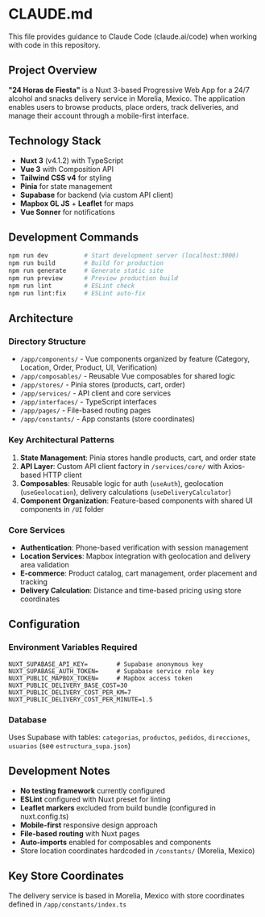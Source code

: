 # CLAUDE.md

This file provides guidance to Claude Code (claude.ai/code) when working with code in this repository.

## Project Overview

**"24 Horas de Fiesta"** is a Nuxt 3-based Progressive Web App for a 24/7 alcohol and snacks delivery service in Morelia, Mexico. The application enables users to browse products, place orders, track deliveries, and manage their account through a mobile-first interface.

## Technology Stack

- **Nuxt 3** (v4.1.2) with TypeScript
- **Vue 3** with Composition API
- **Tailwind CSS v4** for styling
- **Pinia** for state management
- **Supabase** for backend (via custom API client)
- **Mapbox GL JS** + **Leaflet** for maps
- **Vue Sonner** for notifications

## Development Commands

```bash
npm run dev          # Start development server (localhost:3000)
npm run build        # Build for production
npm run generate     # Generate static site
npm run preview      # Preview production build
npm run lint         # ESLint check
npm run lint:fix     # ESLint auto-fix
```

## Architecture

### Directory Structure
- `/app/components/` - Vue components organized by feature (Category, Location, Order, Product, UI, Verification)
- `/app/composables/` - Reusable Vue composables for shared logic
- `/app/stores/` - Pinia stores (products, cart, order)
- `/app/services/` - API client and core services
- `/app/interfaces/` - TypeScript interfaces
- `/app/pages/` - File-based routing pages
- `/app/constants/` - App constants (store coordinates)

### Key Architectural Patterns

1. **State Management**: Pinia stores handle products, cart, and order state
2. **API Layer**: Custom API client factory in `/services/core/` with Axios-based HTTP client
3. **Composables**: Reusable logic for auth (`useAuth`), geolocation (`useGeolocation`), delivery calculations (`useDeliveryCalculator`)
4. **Component Organization**: Feature-based components with shared UI components in `/UI` folder

### Core Services
- **Authentication**: Phone-based verification with session management
- **Location Services**: Mapbox integration with geolocation and delivery area validation
- **E-commerce**: Product catalog, cart management, order placement and tracking
- **Delivery Calculation**: Distance and time-based pricing using store coordinates

## Configuration

### Environment Variables Required
```
NUXT_SUPABASE_API_KEY=        # Supabase anonymous key
NUXT_SUPABASE_AUTH_TOKEN=     # Supabase service role key
NUXT_PUBLIC_MAPBOX_TOKEN=     # Mapbox access token
NUXT_PUBLIC_DELIVERY_BASE_COST=30
NUXT_PUBLIC_DELIVERY_COST_PER_KM=7
NUXT_PUBLIC_DELIVERY_COST_PER_MINUTE=1.5
```

### Database
Uses Supabase with tables: `categorias`, `productos`, `pedidos`, `direcciones`, `usuarios` (see `estructura_supa.json`)

## Development Notes

- **No testing framework** currently configured
- **ESLint** configured with Nuxt preset for linting
- **Leaflet markers** excluded from build bundle (configured in nuxt.config.ts)
- **Mobile-first** responsive design approach
- **File-based routing** with Nuxt pages
- **Auto-imports** enabled for composables and components
- Store location coordinates hardcoded in `/constants/` (Morelia, Mexico)

## Key Store Coordinates
The delivery service is based in Morelia, Mexico with store coordinates defined in `/app/constants/index.ts`